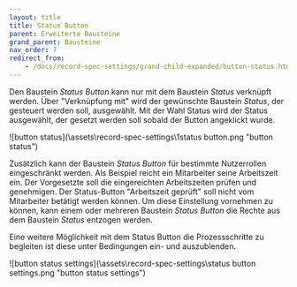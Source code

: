 ```yaml
---
layout: title
title: Status Button
parent: Erweiterte Bausteine
grand_parent: Bausteine
nav_order: 7
redirect_from:
    - /docs/record-spec-settings/grand-child-expanded/button-status.html
---
```


Den Baustein _Status Button_ kann nur mit dem Baustein _Status_ verknüpft werden. Über "Verknüpfung mit" wird der gewünschte
Baustein _Status_, der gesteuert werden soll, ausgewählt. Mit der Wahl Status wird der Status ausgewählt, der gesetzt werden soll sobald der Button angeklickt wurde.

![button status](\assets\record-spec-settings\1status button.png "button status")

Zusätzlich kann der Baustein _Status Button_ für bestimmte Nutzerrollen eingeschränkt werden. Als Beispiel reicht ein Mitarbeiter seine Arbeitszeit ein.
Der Vorgesetzte soll die eingereichten Arbeitszeiten prüfen und genehmigen. Der Status-Button "Arbeitszeit geprüft" soll nicht vom Mitarbeiter betätigt werden
können. Um diese Einstellung vornehmen zu können, kann einem oder mehreren Baustein _Status Button_ die Rechte aus dem Baustein _Status_ entzogen werden.

Eine weitere Möglichkeit mit dem Status Button die Prozessschritte zu begleiten ist diese unter Bedingungen ein- und auszublenden.

![button status settings](\assets\record-spec-settings\status button settings.png "button status settings")

